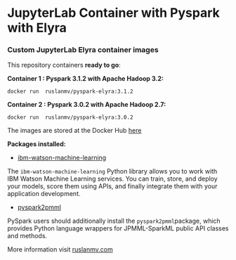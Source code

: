 # JupyterLab Container with Pyspark with Elyra





### Custom JupyterLab Elyra container images

This repository containers **ready to go**:

**Container 1 : Pyspark 3.1.2 with Apache Hadoop 3.2:**

```
docker run  ruslanmv/pyspark-elyra:3.1.2
```



**Container 2 :  Pyspark 3.0.2 with Apache Hadoop 2.7:**

```
docker run  ruslanmv/pyspark-elyra:3.0.2
```



The images are stored at the Docker Hub [here](https://hub.docker.com/repository/docker/ruslanmv/pyspark-elyra)

**Packages installed:**



- [ibm-watson-machine-learning](http://ibm-wml-api-pyclient.mybluemix.net/#id564)

The `ibm-watson-machine-learning` Python library allows you to work with IBM Watson Machine Learning services. You can train, store, and deploy your models, score them using APIs, and finally integrate them with your application development. 

- [pyspark2pmml](https://github.com/jpmml/pyspark2pmml)

PySpark users should additionally install the `pyspark2pmml`package, which provides Python language wrappers for JPMML-SparkML public API classes and methods. 





More information visit [ruslanmv.com](https://ruslanmv.com/blog/Docker-Container-with-Pyspark-and-Jupyter-and-Elyra)

